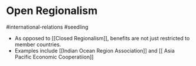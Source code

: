 # Open Regionalism
#international-relations #seedling 

- As opposed to [[Closed Regionalism]], benefits are not just restricted to member countries.
- Examples include [[Indian Ocean Region Association]] and [[ Asia Pacific Economic Cooperatiion]]
